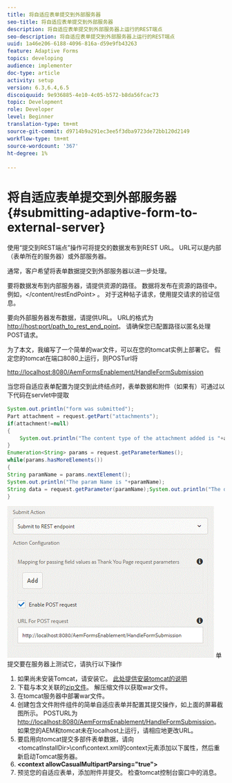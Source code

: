 ```yaml
---
title: 将自适应表单提交到外部服务器
seo-title: 将自适应表单提交到外部服务器
description: 将自适应表单提交到外部服务器上运行的REST端点
seo-description: 将自适应表单提交到外部服务器上运行的REST端点
uuid: 1a46e206-6188-4096-816a-d59e9fb43263
feature: Adaptive Forms
topics: developing
audience: implementer
doc-type: article
activity: setup
version: 6.3,6.4,6.5
discoiquuid: 9e936885-4e10-4c05-b572-b8da56fcac73
topic: Development
role: Developer
level: Beginner
translation-type: tm+mt
source-git-commit: d9714b9a291ec3ee5f3dba9723de72bb120d2149
workflow-type: tm+mt
source-wordcount: '367'
ht-degree: 1%

---
```



# 将自适应表单提交到外部服务器{#submitting-adaptive-form-to-external-server}

使用“提交到REST端点”操作可将提交的数据发布到REST URL。 URL可以是内部（表单所在的服务器）或外部服务器。

通常，客户希望将表单数据提交到外部服务器以进一步处理。

要将数据发布到内部服务器，请提供资源的路径。 数据将发布在资源的路径中。 例如，&lt;/content/restEndPoint> 。 对于这种帖子请求，使用提交请求的验证信息。

要向外部服务器发布数据，请提供URL。 URL的格式为<http://host:port/path_to_rest_end_point>。 请确保您已配置路径以匿名处理POST请求。

为了本文，我编写了一个简单的war文件，可以在您的tomcat实例上部署它。 假定您的tomcat在端口8080上运行，则POSTurl将

<http://localhost:8080/AemFormsEnablement/HandleFormSubmission>

当您将自适应表单配置为提交到此终结点时，表单数据和附件（如果有）可通过以下代码在servlet中提取

```java
System.out.println("form was submitted");
Part attachment = request.getPart("attachments");
if(attachment!=null)
{
    System.out.println("The content type of the attachment added is "+attachment.getContentType());
}
Enumeration<String> params = request.getParameterNames();
while(params.hasMoreElements())
{
String paramName = params.nextElement();
System.out.println("The param Name is "+paramName);
String data = request.getParameter(paramName);System.out.println("The data  is "+data);
}
```

![表](assets/formsubmission.gif)
单提交要在服务器上测试它，请执行以下操作

1. 如果尚未安装Tomcat，请安装它。 [此处提供安装tomcat的说明](https://helpx.adobe.com/experience-manager/kt/forms/using/preparing-datasource-for-form-data-model-tutorial-use.html)
1. 下载与本文关联的[zip文件](assets/aemformsenablement.zip)。 解压缩文件以获取war文件。
1. 在tomcat服务器中部署war文件。
1. 创建包含文件附件组件的简单自适应表单并配置其提交操作，如上面的屏幕截图所示。 POSTURL为<http://localhost:8080/AemFormsEnablement/HandleFormSubmission>。 如果您的AEM和tomcat未在localhost上运行，请相应地更改URL。
1. 要启用向tomcat提交多部件表单数据，请向&lt;tomcatInstallDir>\conf\context.xml的context元素添加以下属性，然后重新启动Tomcat服务器。
1. **&lt;context allowCasualMultipartParsing=&quot;true&quot;>**
1. 预览您的自适应表单，添加附件并提交。 检查tomcat控制台窗口中的消息。

